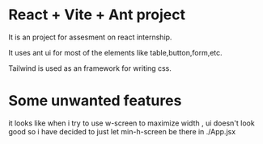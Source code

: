 # React + Vite + Ant project

It is an project for assesment on react internship.

It uses ant ui for most of the elements like table,button,form,etc.

Tailwind is used as an framework for writing css.

# Some unwanted features
 it looks like when i try to use w-screen to maximize width , ui doesn't look good so i have decided to just let min-h-screen be there in ./App.jsx
